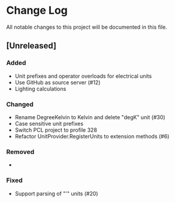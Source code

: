# Change Log
All notable changes to this project will be documented in this file.

## [Unreleased]
### Added
- Unit prefixes and operator overloads for electrical units
- Use GitHub as source server (#12)
- Lighting calculations

### Changed
- Rename DegreeKelvin to Kelvin and delete "degK" unit (#30)
- Case sensitive unit prefixes
- Switch PCL project to profile 328
- Refactor UnitProvider.RegisterUnits to extension methods (#6)

### Removed
- 

### Fixed
- Support parsing of "'" units (#20)
